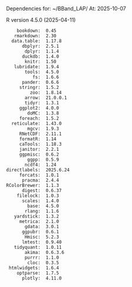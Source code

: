 
Dependencies for: ~/BBand_LAP/ 
At: 2025-10-07 

 R version 4.5.0 (2025-04-11) 

        bookdown:  0.45    
       rmarkdown:  2.30    
      data.table:  1.17.8  
          dbplyr:  2.5.1   
           dplyr:  1.1.4   
          duckdb:  1.4.0   
           knitr:  1.50    
       lubridate:  1.9.4   
           tools:  4.5.0   
              fs:  1.6.6   
          pander:  0.6.6   
         stringr:  1.5.2   
             zoo:  1.8.14  
           arrow:  21.0.0.1
           tidyr:  1.3.1   
         ggplot2:  4.0.0   
            doMC:  1.3.8   
         foreach:  1.5.2   
      reticulate:  1.43.0  
            mgcv:  1.9.3   
         RNetCDF:  2.11.1  
         formatR:  1.14    
         caTools:  1.18.3  
         janitor:  2.2.1   
         ggpmisc:  0.6.2   
            ggpp:  0.5.9   
           ncdf4:  1.24    
    directlabels:  2025.6.24
         forcats:  1.0.1   
          pracma:  2.4.4   
    RColorBrewer:  1.1.3   
          digest:  0.6.37  
        filelock:  1.0.3   
          scales:  1.4.0   
            base:  4.5.0   
           rlang:  1.1.6   
       yardstick:  1.3.2   
         metrica:  2.1.0   
           gdata:  3.0.1   
          ggpubr:  0.6.1   
           Hmisc:  5.2.3   
          lmtest:  0.9.40  
       tidyquant:  1.0.11  
           akima:  0.6.3.6 
           purrr:  1.1.0   
            cloc:  0.3.5   
     htmlwidgets:  1.6.4   
        optparse:  1.7.5   
          plotly:  4.11.0  

